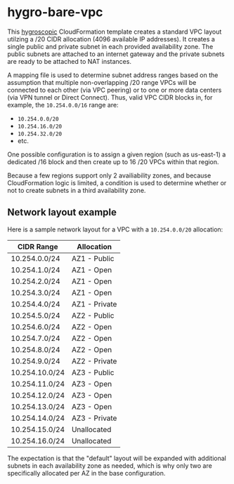 hygro-bare-vpc
==============

This [hygroscopic](https://github.com/agperson/hygroscope) CloudFormation template creates a standard VPC layout utilzing a /20 CIDR allocation (4096 available IP addresses).  It creates a single public and private subnet in each provided availability zone.  The public subnets are attached to an internet gateway and the private subnets are ready to be attached to NAT instances.

A mapping file is used to determine subnet address ranges based on the assumption that multiple non-overlapping /20 range VPCs will be connected to each other (via VPC peering) or to one or more data centers (via VPN tunnel or Direct Connect).  Thus, valid VPC CIDR blocks in, for example, the `10.254.0.0/16` range are:
- `10.254.0.0/20`
- `10.254.16.0/20`
- `10.254.32.0/20`
- etc.

One possible configuration is to assign a given region (such as us-east-1) a dedicated /16 block and then create up to 16 /20 VPCs within that region.

Because a few regions support only 2 availiability zones, and because CloudFormation logic is limited, a condition is used to determine whether or not to create subnets in a third availability zone.

Network layout example
----------------------

Here is a sample network layout for a VPC with a `10.254.0.0/20` allocation:

CIDR Range     | Allocation
-------------- | -------------
10.254.0.0/24  | AZ1 - Public
10.254.1.0/24  | AZ1 - Open
10.254.2.0/24  | AZ1 - Open
10.254.3.0/24  | AZ1 - Open
10.254.4.0/24  | AZ1 - Private
10.254.5.0/24  | AZ2 - Public
10.254.6.0/24  | AZ2 - Open
10.254.7.0/24  | AZ2 - Open
10.254.8.0/24  | AZ2 - Open
10.254.9.0/24  | AZ2 - Private
10.254.10.0/24 | AZ3 - Public
10.254.11.0/24 | AZ3 - Open
10.254.12.0/24 | AZ3 - Open
10.254.13.0/24 | AZ3 - Open
10.254.14.0/24 | AZ3 - Private
10.254.15.0/24 | Unallocated
10.254.16.0/24 | Unallocated

The expectation is that the "default" layout will be expanded with additional subnets in each availability zone as needed, which is why only two are specifically allocated per AZ in the base configuration.
